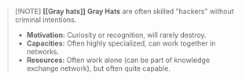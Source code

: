 > [!NOTE] **[[Gray hats]]**
> **Gray Hats** are often skilled "hackers" without criminal intentions.
> - **Motivation:** Curiosity or recognition, will rarely destroy.
> - **Capacities:** Often highly specialized, can work together in networks.
> - **Resources:** Often work alone (can be part of knowledge exchange network), but often quite capable.

